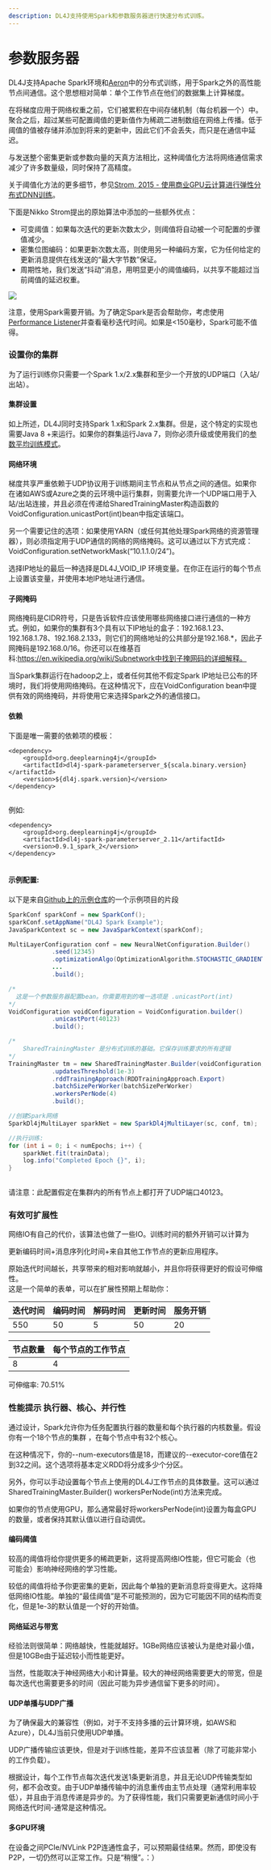 ```yaml
---
description: DL4J支持使用Spark和参数服务器进行快速分布式训练。
---
```


# 参数服务器

DL4J支持Apache Spark环境和[Aeron](https://github.com/real-logic/Aeron)中的分布式训练，用于Spark之外的高性能节点间通信。这个思想相对简单：单个工作节点在他们的数据集上计算梯度。

在将梯度应用于网络权重之前，它们被累积在中间存储机制（每台机器一个）中。聚合之后，超过某些可配置阈值的更新值作为稀疏二进制数组在网络上传播。低于阈值的值被存储并添加到将来的更新中，因此它们不会丢失，而只是在通信中延迟。

与发送整个密集更新或参数向量的天真方法相比，这种阈值化方法将网络通信需求减少了许多数量级，同时保持了高精度。

关于阈值化方法的更多细节，参见[Strom, 2015 - 使用商业GPU云计算进行弹性分布式DNN训练](http://nikkostrom.com/publications/interspeech2015/strom_interspeech2015.pdf)。

下面是Nikko Strom提出的原始算法中添加的一些额外优点：

* 可变阈值：如果每次迭代的更新次数太少，则阈值将自动被一个可配置的步骤值减少。
* 密集位图编码：如果更新次数太高，则使用另一种编码方案，它为任何给定的更新消息提供在线发送的“最大字节数”保证。
* 周期性地，我们发送“抖动”消息，用明显更小的阈值编码，以共享不能超过当前阈值的延迟权重。

![](../.gitbook/assets/image%20%287%29.png)

注意，使用Spark需要开销。为了确定Spark是否会帮助你，考虑使用[Performance Listener](https://github.com/deeplearning4j/deeplearning4j/blob/master/deeplearning4j/deeplearning4j-nn/src/main/java/org/deeplearning4j/optimize/listeners/PerformanceListener.java)并查看毫秒迭代时间。如果是&lt;150毫秒，Spark可能不值得。

### 设置你的集群 <a id="setting-up-your-cluster"></a>

为了运行训练你只需要一个Spark 1.x/2.x集群和至少一个开放的UDP端口（入站/出站）。

#### 集群设置 <a id="cluster-setup"></a>

如上所述，DL4J同时支持Spark 1.x和Spark 2.x集群。但是，这个特定的实现也需要Java 8 +来运行。如果你的群集运行Java 7，则你必须升级或使用我们的[参数平均训练模式](https://deeplearning4j.org/docs/latest/deeplearning4j-spark-training)。

#### 网络环境 <a id="network-environment"></a>

梯度共享严重依赖于UDP协议用于训练期间主节点和从节点之间的通信。如果你在诸如AWS或Azure之类的云环境中运行集群，则需要允许一个UDP端口用于入站/出站连接，并且必须在传递给SharedTrainingMaster构造函数的VoidConfiguration.unicastPort\(int\)bean中指定该端口。

另一个需要记住的选项：如果使用YARN（或任何其他处理Spark网络的资源管理器），则必须指定用于UDP通信的网络的网络掩码。这可以通过以下方式完成：VoidConfiguration.setNetworkMask\(“10.1.1.0/24”\)。

选择IP地址的最后一种选择是DL4J\_VOID\_IP 环境变量。在你正在运行的每个节点上设置该变量，并使用本地IP地址进行通信。

#### 子网掩码 <a id="netmask"></a>

网络掩码是CIDR符号，只是告诉软件应该使用哪些网络接口进行通信的一种方式。例如，如果你的集群有3个具有以下IP地址的盒子：192.168.1.23、192.168.1.78、192.168.2.133，则它们的网络地址的公共部分是192.168.\*，因此子网掩码是192.168.0/16。你还可以在维基百科:https://en.wikipedia.org/wiki/Subnetwork中找到子掩网码的详细解释。

当Spark集群运行在hadoop之上，或者任何其他不假定Spark IP地址已公布的环境时，我们将使用网络掩码。在这种情况下，应在VoidConfiguration bean中提供有效的网络掩码，并将使用它来选择Spark之外的通信接口。

#### 依赖 <a id="dependencies"></a>

下面是唯一需要的依赖项的模板：

```markup
<dependency>
    <groupId>org.deeplearning4j</groupId>
    <artifactId>dl4j-spark-parameterserver_${scala.binary.version}</artifactId>
    <version>${dl4j.spark.version}</version>
</dependency>
```

![](data:image/gif;base64,R0lGODlhAQABAPABAP///wAAACH5BAEKAAAALAAAAAABAAEAAAICRAEAOw==)

例如:

```markup
<dependency>
    <groupId>org.deeplearning4j</groupId>
    <artifactId>dl4j-spark-parameterserver_2.11</artifactId>
    <version>0.9.1_spark_2</version>
</dependency>
```

![](data:image/gif;base64,R0lGODlhAQABAPABAP///wAAACH5BAEKAAAALAAAAAABAAEAAAICRAEAOw==)

#### 示例配置: <a id="example-configuration"></a>

以下是来自[Github上的示例仓库](https://github.com/eclipse/deeplearning4j-examples/blob/master/dl4j-spark-examples/dl4j-spark/src/main/java/org/deeplearning4j/legacyExamples/mlp/MnistMLPDistributedExample.java)的一个示例项目的片段

```java
SparkConf sparkConf = new SparkConf();
sparkConf.setAppName("DL4J Spark Example");
JavaSparkContext sc = new JavaSparkContext(sparkConf);

MultiLayerConfiguration conf = new NeuralNetConfiguration.Builder()
            .seed(12345)
            .optimizationAlgo(OptimizationAlgorithm.STOCHASTIC_GRADIENT_DESCENT)
            ...
            .build();

/*
  这是一个参数服务器配置bean。你需要用到的唯一选项是 .unicastPort(int)
*/
VoidConfiguration voidConfiguration = VoidConfiguration.builder()
            .unicastPort(40123)
            .build();

/*
    SharedTrainingMaster 是分布式训练的基础。它保存训练要求的所有逻辑
*/
TrainingMaster tm = new SharedTrainingMaster.Builder(voidConfiguration,batchSizePerWorker)
            .updatesThreshold(1e-3)
            .rddTrainingApproach(RDDTrainingApproach.Export)
            .batchSizePerWorker(batchSizePerWorker)
            .workersPerNode(4)
            .build();

//创建Spark网络
SparkDl4jMultiLayer sparkNet = new SparkDl4jMultiLayer(sc, conf, tm);

//执行训练:
for (int i = 0; i < numEpochs; i++) {
    sparkNet.fit(trainData);
    log.info("Completed Epoch {}", i);
}
```

![](data:image/gif;base64,R0lGODlhAQABAPABAP///wAAACH5BAEKAAAALAAAAAABAAEAAAICRAEAOw==)

请注意：此配置假定在集群内的所有节点上都打开了UDP端口40123。

### 有效可扩展性 <a id="effective-scalability"></a>

网络IO有自己的代价，该算法也做了一些IO。训练时间的额外开销可以计算为

更新编码时间+消息序列化时间+来自其他工作节点的更新应用程序。

原始迭代时间越长，共享带来的相对影响就越小，并且你将获得更好的假设可伸缩性。  
这是一个简单的表单，可以在扩展性预期上帮助你：

| 迭代时间 | 编码时间 | 解码时间 | 更新时间 | 服务开销 |
| :--- | :--- | :--- | :--- | :--- |
| 550 | 50 | 5 | 50 | 20 |

| 节点数量 | 每个节点的工作节点 |
| :--- | :--- |
| 8 | 4 |

可伸缩率: 70.51%

### 性能提示 执行器、核心、并行性 <a id="performance-hints"></a>

通过设计，Spark允许你为任务配置执行器的数量和每个执行器的内核数量。假设你有一个18个节点的集群 ，在每个节点中有32个核心。

在这种情况下，你的--num-executors值是18，而建议的--executor-core值在2到32之间。这个选项将基本定义RDD将分成多少个分区。

另外，你可以手动设置每个节点上使用的DL4J工作节点的具体数量。这可以通过SharedTrainingMaster.Builder\(\) workersPerNode\(int\)方法来完成。

如果你的节点使用GPU，那么通常最好将workersPerNode\(int\)设置为每盒GPU的数量，或者保持其默认值以进行自动调优。

#### 编码阈值 <a id="encoding-threshold"></a>

较高的阈值将给你提供更多的稀疏更新，这将提高网络IO性能，但它可能会（也可能会）影响神经网络的学习性能。

较低的阈值将给予你更密集的更新，因此每个单独的更新消息将变得更大。这将降低网络IO性能。单独的“最佳阈值”是不可能预测的，因为它可能因不同的结构而变化，但是1e-3的默认值是一个好的开始值。

#### 网络延迟与带宽 <a id="network-latency-vs-bandwidth"></a>

经验法则很简单：网络越快，性能就越好。1GBe网络应该被认为是绝对最小值，但是10GBe由于延迟较小而性能更好。

当然，性能取决于神经网络大小和计算量。较大的神经网络需要更大的带宽，但是每次迭代也需要更多的时间（因此可能为异步通信留下更多的时间）。

#### UDP单播与UDP广播 <a id="udp-unicast-vs-udp-broadcast"></a>

为了确保最大的兼容性（例如，对于不支持多播的云计算环境，如AWS和Azure），DL4J当前只使用UDP单播。

UDP广播传输应该更快，但是对于训练性能，差异不应该显著（除了可能非常小的工作负载）。

根据设计，每个工作节点每次迭代发送1条更新消息，并且无论UDP传输类型如何，都不会改变。由于UDP单播传输中的消息重传由主节点处理（通常利用率较低），并且由于消息传递是异步的。为了获得性能，我们只需要更新通信时间小于网络迭代时间-通常是这种情况。

#### 多GPU环境 <a id="multi-gpu-environments"></a>

在设备之间PCIe/NVLink P2P连通性盒子，可以预期最佳结果。然而，即使没有P2P，一切仍然可以正常工作。只是“稍慢”。：）

